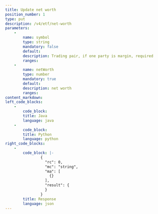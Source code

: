 ```yaml
---
title: Update net worth 
position_number: 1
type: put
description: /v4/etf/net-worth
parameters:
    -
        name: symbol
        type: string
        mandatory: false
        default:
        description: Trading pair, if one party is margin, required
        ranges:
    -
        name: netWorth
        type: number
        mandatory: true
        default:
        description: net worth
        ranges:
content_markdown:
left_code_blocks:
    -
        code_block:
        title: Java
        language: java
    -
        code_block:
        title: Python
        language: python
right_code_blocks:
    -
        code_block: |-
                {
                  "rc": 0,
                  "mc": "string",
                  "ma": [
                    {}
                  ],
                  "result": {
                  }
                }
        title: Response
        language: json
---
```


